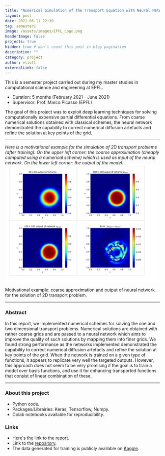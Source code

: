 ```yaml
---
title: "Numerical Simulation of the Transport Equation with Neural Networks"
layout: post
date: 2021-06-11 22:10
tag: semester1
image: /assets/images/EPFL_Logo.png
headerImage: false
projects: true
hidden: true # don't count this post in blog pagination
description: ""
category: project
author: eliott
externalLink: false
---
```


This is a semester project carried out during my master studies in computational science and engineering at EPFL. 
* Duration: 5 months (February 2021 - June 2021)
* Supervisor: Prof. Marco Picasso (EPFL) 
  
The goal of this project was to exploit deep learning techniques for solving computationally expensive partial differential equations. From coarse numerical solutions obtained with classical schemes, the neural network demonstrated the capability to correct numerical diffusion artefacts and refine the solution at key points of the grid.  

---

_Here is a motivational example for the simulation of 2D transport problems (after training). On the upper left corner: the coarse approximation (cheaply computed using a numerical scheme) which is used as input of the neural network. On the lower left corner: the output of the model._
<img class="image" src="/assets/images/semester1/motivational-example.png" alt="Alt Text">
<figcaption class="caption">Motivational example: coarse approximation and output of neural network for the solution of 2D transport problem.</figcaption>

---
### Abstract
In this report, we implemented numerical schemes for solving the one and two dimensional
transport problems. Numerical solutions are obtained with rather coarse grids and are passed
to a neural network which aims to improve the quality of such solutions by mapping them
into finer grids. We found strong performance as the networks implemented demonstrated the
capability to correct numerical diffusion artefacts and refine the solution at key points of the
grid. When the network is trained on a given type of functions, it appears to replicate very
well the targeted outputs. However, this approach does not seem to be very promising if the
goal is to train a model over basis functions, and use it for enhancing transported functions
that consist of linear combination of these.

---

### About this project
* Python code.
* Packages/Librairies: Keras, Tensorflow, Numpy.
* Colab notebooks available for reproducibility.

### Links
* Here's the link to the [report](/assets/projectreports/cse_project_report.pdf). 
* Link to the [repository](https://github.com/EliottZemour/NN-TransportEq-project).
* The data generated for training is publicly available on [Kaggle](https://www.kaggle.com/eliottzemour/neural-networks-for-tranport-equation).


